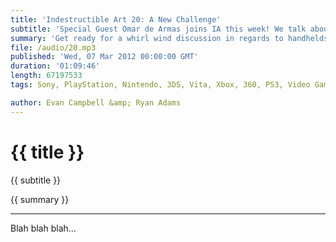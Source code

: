 ```yaml
---
title: 'Indestructible Art 20: A New Challenge'
subtitle: 'Special Guest Omar de Armas joins IA this week! We talk about Aquaman, Snake Eater 3ds, Borderlands and Valves rumored Steam Box.'
summary: 'Get ready for a whirl wind discussion in regards to handhelds and the value of ports this week on IA. Special guest Omar de Armas adds a whole new flavor to the podcast, Ryan tells you why you should read Aquaman, and Evan gets real bitter about the MGS3: Snake Eater port for the 3ds.'
file: /audio/20.mp3
published: 'Wed, 07 Mar 2012 00:00:00 GMT'
duration: '01:09:46'
length: 67197533
tags: Sony, PlayStation, Nintendo, 3DS, Vita, Xbox, 360, PS3, Video Games, Comics, games, Indestructible Art, Marvel, DC, Sony, SEN, PSN, Preacher, Garth Ennis, Borderlands, Killzone 3, Resident Evil, Revelations, X-Factor, Bendis, Xmen

author: Evan Campbell &amp; Ryan Adams
---
```


# {{ title }}

{{ subtitle }}

{{ summary }}

- - -

Blah blah blah...
